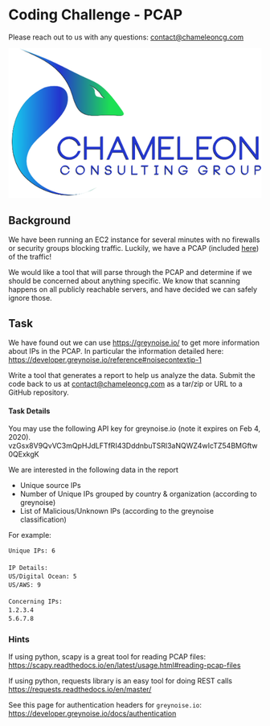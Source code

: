 # Coding Challenge - PCAP

Please reach out to us with any questions:
contact@chameleoncg.com

![CCG Image](chameleon_color_600_dropshadow.png)

## Background

We have been running an EC2 instance for several minutes with no firewalls or security groups blocking traffic. Luckily, we have a PCAP (included [here](./capture.pcap)) of the traffic!

We would like a tool that will parse through the PCAP and determine if we should be concerned about anything specific. We know that scanning happens on all publicly reachable servers, and have decided we can safely ignore those.

## Task

We have found out we can use https://greynoise.io/ to get more information about IPs in the PCAP. In particular the information detailed here: https://developer.greynoise.io/reference#noisecontextip-1

Write a tool that generates a report to help us analyze the data. Submit the code back to us at contact@chameleoncg.com as a tar/zip or URL to a GitHub repository.

#### Task Details

You may use the following API key for greynoise.io (note it expires on Feb 4, 2020).
vzGsx8V9QvVC3mQpHJdLFTfRI43DddnbuTSRl3aNQWZ4wIcTZ54BMGftw0QExkgK

We are interested in the following data in the report

* Unique source IPs
* Number of Unique IPs grouped by country & organization (according to greynoise)
* List of Malicious/Unknown IPs (according to the greynoise classification)

For example:

```sh
Unique IPs: 6

IP Details:
US/Digital Ocean: 5
US/AWS: 9

Concerning IPs:
1.2.3.4
5.6.7.8
```

### Hints

If using python, scapy is a great tool for reading PCAP files:
https://scapy.readthedocs.io/en/latest/usage.html#reading-pcap-files

If using python, requests library is an easy tool for doing REST calls
https://requests.readthedocs.io/en/master/

See this page for authentication headers for `greynoise.io`:
https://developer.greynoise.io/docs/authentication
